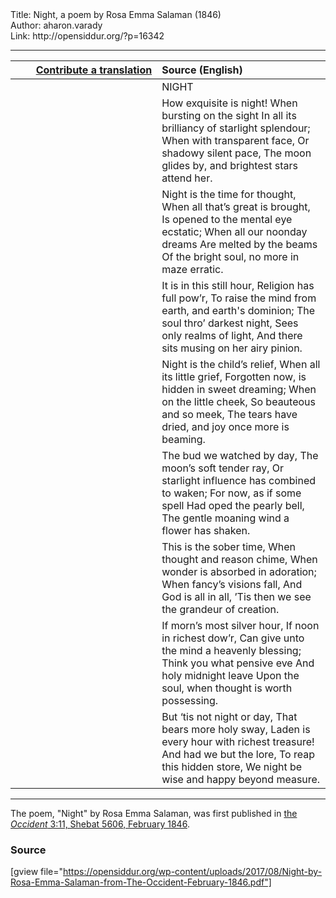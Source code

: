 <html>
<head></head>
<body>
Title: Night, a poem by Rosa Emma Salaman (1846)<br />
Author: aharon.varady<br />
Link: http://opensiddur.org/?p=16342
<p />
<hr />

<table style="margin-left: auto;margin-right: auto;" class="draggable">
<thead><tr><th id="x" style="text-align: right;"><a href="/contributing/upload/">Contribute a translation</a></th><th style="text-align: left;">Source (English)</th></tr></thead>
<tbody>
<tr><td style="vertical-align:top;" width="46%">
<div class="liturgy"><span lang="he">

</span></div></td>
 
<td style="vertical-align:top;" width="53%">
<div class="english">
NIGHT
</div></td></tr>


<tr><td style="vertical-align:top;" width="46%">
<div class="liturgy"><span lang="he">

</span></div></td>
 
<td style="vertical-align:top;" width="53%">
<div class="english">
How exquisite is night!
When bursting on the sight
In all its brilliancy of starlight splendour;
When with transparent face,
Or shadowy silent pace,
The moon glides by, and brightest stars attend her.
</div></td></tr>


<tr><td style="vertical-align:top;" width="46%">
<div class="liturgy"><span lang="he">

</span></div></td>
 
<td style="vertical-align:top;" width="53%">
<div class="english">
Night is the time for thought,
When all that’s great is brought,
Is opened to the mental eye ecstatic;
When all our noonday dreams
Are melted by the beams
Of the bright soul, no more in maze erratic.
</div></td></tr>


<tr><td style="vertical-align:top;" width="46%">
<div class="liturgy"><span lang="he">

</span></div></td>
 
<td style="vertical-align:top;" width="53%">
<div class="english">
It is in this still hour,
Religion has full pow’r,
To raise the mind from earth, and earth's dominion;
The soul thro’ darkest night,
Sees only realms of light, 
And there sits musing on her airy pinion.
</div></td></tr>


<tr><td style="vertical-align:top;" width="46%">
<div class="liturgy"><span lang="he">

</span></div></td>
 
<td style="vertical-align:top;" width="53%">
<div class="english">
Night is the child’s relief, 
When all its little grief, 
Forgotten now, is hidden in sweet dreaming;
When on the little cheek,
So beauteous and so meek,
The tears have dried, and joy once more is beaming.
</div></td></tr>


<tr><td style="vertical-align:top;" width="46%">
<div class="liturgy"><span lang="he">

</span></div></td>
 
<td style="vertical-align:top;" width="53%">
<div class="english">
The bud we watched by day,
The moon’s soft tender ray,
Or starlight influence has combined to waken;
For now, as if some spell
Had oped the pearly bell,
The gentle moaning wind a flower has shaken.
</div></td></tr>


<tr><td style="vertical-align:top;" width="46%">
<div class="liturgy"><span lang="he">

</span></div></td>
 
<td style="vertical-align:top;" width="53%">
<div class="english">
This is the sober time,
When thought and reason chime,
When wonder is absorbed in adoration;
When fancy’s visions fall,
And God is all in all,
’Tis then we see the grandeur of creation.
</div></td></tr>


<tr><td style="vertical-align:top;" width="46%">
<div class="liturgy"><span lang="he">

</span></div></td>
 
<td style="vertical-align:top;" width="53%">
<div class="english">
If morn’s most silver hour,
If noon in richest dow’r,
Can give unto the mind a heavenly blessing;
Think you what pensive eve
And holy midnight leave
Upon the soul, when thought is worth possessing.
</div></td></tr>


<tr><td style="vertical-align:top;" width="46%">
<div class="liturgy"><span lang="he">

</span></div></td>
 
<td style="vertical-align:top;" width="53%">
<div class="english">
But ‘tis not night or day,
That bears more holy sway,
Laden is every hour with richest treasure!
And had we but the lore,
To reap this hidden store,
We night be wise and happy beyond measure.
</div></td></tr>
</tbody></table>

<hr />

The poem, "Night" by Rosa Emma Salaman, was first published in <a href="http://web.nli.org.il/sites/JPress/English/Pages/The-Occident-and-American-Jewish-Advocate.aspx">the <em>Occident</em> 3:11, Shebat 5606, February 1846</a>.

<h3>Source</h3>

[gview file="https://opensiddur.org/wp-content/uploads/2017/08/Night-by-Rosa-Emma-Salaman-from-The-Occident-February-1846.pdf"]
</body>
</html>